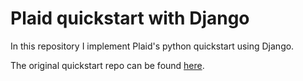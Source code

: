 # Plaid quickstart with Django

In this repository I implement Plaid's python quickstart using Django. 

The original quickstart repo can be found [here](https://github.com/plaid/quickstart).
